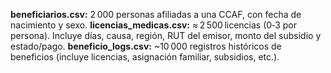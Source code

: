 **beneficiarios.csv:** 2 000 personas afiliadas a una CCAF, con fecha de nacimiento y sexo.
**licencias_medicas.csv:** ≈ 2 500 licencias (0‑3 por persona). Incluye días, causa, región, RUT del emisor, monto del subsidio y estado/pago.
**beneficio_logs.csv:** ~10 000 registros históricos de beneficios (incluye licencias, asignación familiar, subsidios, etc.).

